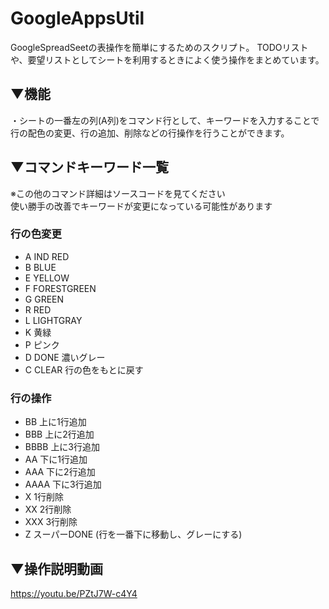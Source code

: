 GoogleAppsUtil
===============

GoogleSpreadSeetの表操作を簡単にするためのスクリプト。
TODOリストや、要望リストとしてシートを利用するときによく使う操作をまとめています。

## ▼機能
・シートの一番左の列(A列)をコマンド行として、キーワードを入力することで
行の配色の変更、行の追加、削除などの行操作を行うことができます。

## ▼コマンドキーワード一覧 

※この他のコマンド詳細はソースコードを見てください  
使い勝手の改善でキーワードが変更になっている可能性があります

### 行の色変更
* A IND RED
* B BLUE
* E YELLOW
* F FORESTGREEN
* G GREEN
* R RED
* L LIGHTGRAY
* K 黄緑
* P ピンク
* D DONE 濃いグレー
* C CLEAR 行の色をもとに戻す

### 行の操作
* BB 上に1行追加
* BBB 上に2行追加
* BBBB 上に3行追加
* AA 下に1行追加
* AAA 下に2行追加
* AAAA 下に3行追加
* X 1行削除
* XX 2行削除
* XXX 3行削除
* Z スーパーDONE (行を一番下に移動し、グレーにする)

## ▼操作説明動画

https://youtu.be/PZtJ7W-c4Y4


